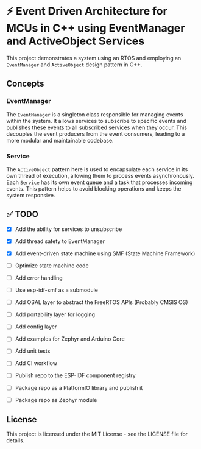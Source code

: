 # ⚡ Event Driven Architecture for MCUs in C++ using EventManager and ActiveObject Services

This project demonstrates a system using an RTOS and employing an `EventManager` and `ActiveObject` design pattern in C++.

## Concepts

### EventManager

The `EventManager` is a singleton class responsible for managing events within the system. It allows services to subscribe to specific events and publishes these events to all subscribed services when they occur. This decouples the event producers from the event consumers, leading to a more modular and maintainable codebase.

### Service

The `ActiveObject` pattern here is used to encapsulate each service in its own thread of execution, allowing them to process events asynchronously. Each `Service` has its own event queue and a task that processes incoming events. This pattern helps to avoid blocking operations and keeps the system responsive.

## ✅ TODO

- [x] Add the ability for services to unsubscribe

- [x] Add thread safety to EventManager

- [x] Add event-driven state machine using SMF (State Machine Framework)

- [ ] Optimize state machine code

- [ ] Add error handling

- [ ] Use esp-idf-smf as a submodule

- [ ] Add OSAL layer to abstract the FreeRTOS APIs (Probably CMSIS OS)

- [ ] Add portability layer for logging

- [ ] Add config layer

- [ ] Add examples for Zephyr and Arduino Core

- [ ] Add unit tests

- [ ] Add CI workflow

- [ ] Publish repo to the ESP-IDF component registry

- [ ] Package repo as a PlatformIO library and publish it

- [ ] Package repo as Zephyr module

## License

This project is licensed under the MIT License - see the LICENSE file for details.
